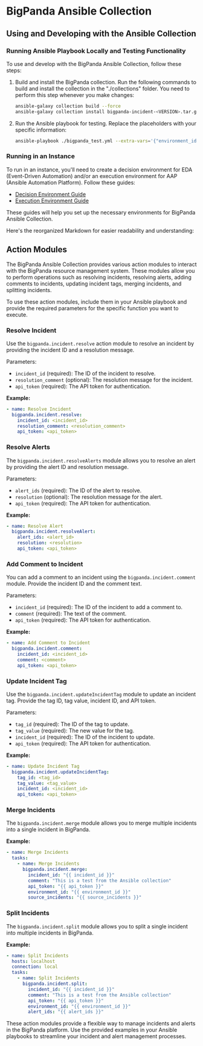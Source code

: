 # BigPanda Ansible Collection

## Using and Developing with the Ansible Collection

### Running Ansible Playbook Locally and Testing Functionality

To use and develop with the BigPanda Ansible Collection, follow these steps:

1. Build and install the BigPanda collection. Run the following commands to build and install the collection in the "./collections" folder. You need to perform this step whenever you make changes:

   ```bash
   ansible-galaxy collection build --force
   ansible-galaxy collection install bigpanda-incident-<VERSION>.tar.gz -p ./collections -f
   ```

2. Run the Ansible playbook for testing. Replace the placeholders with your specific information:

   ```bash
   ansible-playbook ./bigpanda_test.yml --extra-vars='{"environment_id": "YOUR-ENV-ID","api_token": "YOUR-API-TOKEN", "incident_id":"YOUR-INCIDENT-ID", "tag_id": "test", "tag_value": "success"}'
   ```

### Running in an Instance

To run in an instance, you'll need to create a decision environment for EDA (Event-Driven Automation) and/or an execution environment for AAP (Ansible Automation Platform). Follow these guides:

- [Decision Environment Guide](https://access.redhat.com/documentation/en-us/red_hat_ansible_automation_platform/2.4/html/event-driven_ansible_controller_user_guide/eda-decision-environments)
- [Execution Environment Guide](https://docs.ansible.com/automation-controller/4.0.0/html/userguide/execution_environments.html)

These guides will help you set up the necessary environments for BigPanda Ansible Collection.


Here's the reorganized Markdown for easier readability and understanding:

## Action Modules

The BigPanda Ansible Collection provides various action modules to interact with the BigPanda resource management system. These modules allow you to perform operations such as resolving incidents, resolving alerts, adding comments to incidents, updating incident tags, merging incidents, and splitting incidents.

To use these action modules, include them in your Ansible playbook and provide the required parameters for the specific function you want to execute.

### Resolve Incident

Use the `bigpanda.incident.resolve` action module to resolve an incident by providing the incident ID and a resolution message.

Parameters:
- `incident_id` (required): The ID of the incident to resolve.
- `resolution_comment` (optional): The resolution message for the incident.
- `api_token` (required): The API token for authentication.

**Example:**

```yaml
- name: Resolve Incident
  bigpanda.incident.resolve:
    incident_id: <incident_id>
    resolution_comment: <resolution_comment>
    api_token: <api_token>
```

### Resolve Alerts

The `bigpanda.incident.resolveAlerts` module allows you to resolve an alert by providing the alert ID and resolution message.

Parameters:
- `alert_ids` (required): The ID of the alert to resolve.
- `resolution` (optional): The resolution message for the alert.
- `api_token` (required): The API token for authentication.

**Example:**

```yaml
- name: Resolve Alert
  bigpanda.incident.resolveAlert:
    alert_ids: <alert_id>
    resolution: <resolution>
    api_token: <api_token>
```

### Add Comment to Incident

You can add a comment to an incident using the `bigpanda.incident.comment` module. Provide the incident ID and the comment text.

Parameters:
- `incident_id` (required): The ID of the incident to add a comment to.
- `comment` (required): The text of the comment.
- `api_token` (required): The API token for authentication.

**Example:**

```yaml
- name: Add Comment to Incident
  bigpanda.incident.comment:
    incident_id: <incident_id>
    comment: <comment>
    api_token: <api_token>
```

### Update Incident Tag

Use the `bigpanda.incident.updateIncidentTag` module to update an incident tag. Provide the tag ID, tag value, incident ID, and API token.

Parameters:
- `tag_id` (required): The ID of the tag to update.
- `tag_value` (required): The new value for the tag.
- `incident_id` (required): The ID of the incident to update.
- `api_token` (required): The API token for authentication.

**Example:**

```yaml
- name: Update Incident Tag
  bigpanda.incident.updateIncidentTag:
    tag_id: <tag_id>
    tag_value: <tag_value>
    incident_id: <incident_id>
    api_token: <api_token>
```

### Merge Incidents

The `bigpanda.incident.merge` module allows you to merge multiple incidents into a single incident in BigPanda.

**Example:**

```yaml
- name: Merge Incidents
  tasks:
    - name: Merge Incidents
      bigpanda.incident.merge:
        incident_id: "{{ incident_id }}"
        comment: "This is a test from the Ansible collection"
        api_token: "{{ api_token }}"
        environment_id: "{{ environment_id }}"
        source_incidents: "{{ source_incidents }}"
```

### Split Incidents

The `bigpanda.incident.split` module allows you to split a single incident into multiple incidents in BigPanda.

**Example:**

```yaml
- name: Split Incidents
  hosts: localhost
  connection: local
  tasks:
    - name: Split Incidents
      bigpanda.incident.split:
        incident_id: "{{ incident_id }}"
        comment: "This is a test from the Ansible collection"
        api_token: "{{ api_token }}"
        environment_id: "{{ environment_id }}"
        alert_ids: "{{ alert_ids }}"
```

These action modules provide a flexible way to manage incidents and alerts in the BigPanda platform. Use the provided examples in your Ansible playbooks to streamline your incident and alert management processes.